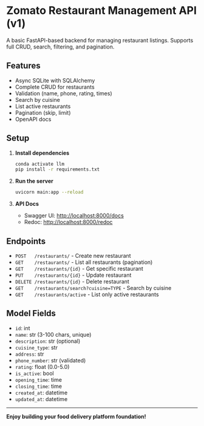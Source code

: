 # Zomato Restaurant Management API (v1)

A basic FastAPI-based backend for managing restaurant listings. Supports full CRUD, search, filtering, and pagination.

## Features
- Async SQLite with SQLAlchemy
- Complete CRUD for restaurants
- Validation (name, phone, rating, times)
- Search by cuisine
- List active restaurants
- Pagination (skip, limit)
- OpenAPI docs

## Setup

1. **Install dependencies**
   ```bash
   conda activate llm
   pip install -r requirements.txt
   ```

2. **Run the server**
   ```bash
   uvicorn main:app --reload
   ```

3. **API Docs**
   - Swagger UI: [http://localhost:8000/docs](http://localhost:8000/docs)
   - Redoc: [http://localhost:8000/redoc](http://localhost:8000/redoc)

## Endpoints

- `POST   /restaurants/`         - Create new restaurant
- `GET    /restaurants/`         - List all restaurants (pagination)
- `GET    /restaurants/{id}`     - Get specific restaurant
- `PUT    /restaurants/{id}`     - Update restaurant
- `DELETE /restaurants/{id}`     - Delete restaurant
- `GET    /restaurants/search?cuisine=TYPE` - Search by cuisine
- `GET    /restaurants/active`   - List only active restaurants

## Model Fields
- `id`: int
- `name`: str (3-100 chars, unique)
- `description`: str (optional)
- `cuisine_type`: str
- `address`: str
- `phone_number`: str (validated)
- `rating`: float (0.0-5.0)
- `is_active`: bool
- `opening_time`: time
- `closing_time`: time
- `created_at`: datetime
- `updated_at`: datetime

---

**Enjoy building your food delivery platform foundation!**